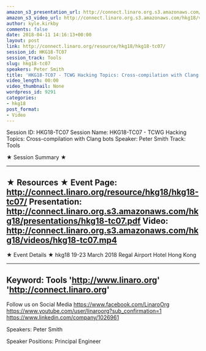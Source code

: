 ```yaml
---
amazon_s3_presentation_url: http://connect.linaro.org.s3.amazonaws.com/hkg18/presentations/hkg18-tc07.pdf
amazon_s3_video_url: http://connect.linaro.org.s3.amazonaws.com/hkg18/videos/hkg18-tc07.mp4
author: kyle.kirkby
comments: false
date: 2018-04-11 14:16:13+00:00
layout: post
link: http://connect.linaro.org/resource/hkg18/hkg18-tc07/
session_id: HKG18-TC07
session_track: Tools
slug: hkg18-tc07
speakers: Peter Smith
title: 'HKG18-TC07 - TCWG Hacking Topics: Cross-compilation with Clang bots'
video_length: 00:00
video_thumbnail: None
wordpress_id: 9291
categories:
- hkg18
post_format:
- Video
---
```


Session ID: HKG18-TC07
Session Name: HKG18-TC07 - TCWG Hacking Topics: Cross-compilation with Clang bots
Speaker: Peter Smith
Track: Tools


★ Session Summary ★

---------------------------------------------------
★ Resources ★
Event Page: http://connect.linaro.org/resource/hkg18/hkg18-tc07/
Presentation: http://connect.linaro.org.s3.amazonaws.com/hkg18/presentations/hkg18-tc07.pdf
Video: http://connect.linaro.org.s3.amazonaws.com/hkg18/videos/hkg18-tc07.mp4
 ---------------------------------------------------
★ Event Details ★
hkg18
19-23 March 2018 
Regal Airport Hotel Hong Kong

---------------------------------------------------
Keyword: Tools
'http://www.linaro.org'
'http://connect.linaro.org'
---------------------------------------------------
Follow us on Social Media
https://www.facebook.com/LinaroOrg
https://www.youtube.com/user/linaroorg?sub_confirmation=1
https://www.linkedin.com/company/1026961

Speakers: Peter Smith

Speaker Positions: Principal Engineer



